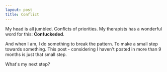 ```yaml
---
layout: post
title: Conflict
---
```

My head is all jumbled. Conflcts of priorities. My therapists has a wonderful word for this: __Confuckeded__.

And when I am, I do something to break the pattern. To make a small step towards something. This post - considering 
I haven't posted in more than 9 months is just that small step. 

What's my next step?
